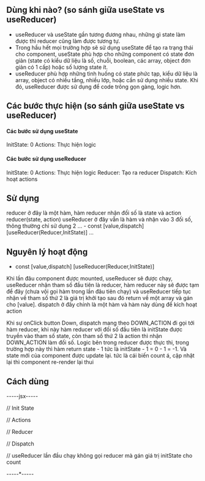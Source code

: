 ## Dùng khi nào? (so sánh giữa useState vs useReducer)
- useReducer và useState gần tương đương nhau, những gì state làm được thì reducer cũng làm được tương tự. 
- Trong hầu hết mọi trường hợp sẽ sử dụng useState để tạo ra trạng thái cho component, useState phù hợp cho những component có state đơn giản (state có kiểu dữ liệu là số, chuỗi, boolean, các array, object đơn giản có 1 cấp) hoặc số lượng state ít.
- useReducer phù hợp những tình huống có state phức tạp, kiểu dữ liệu là array, object có nhiều tầng, nhiều lớp, hoặc cần sử dụng nhiều state. Khi đó, useReducer được sử dụng để code trông gọn gàng, logic hơn.

## Các bước thực hiện (so sánh giữa useState vs useReducer)

#### Các bước sử dụng useState
InitState: 0
Actions: Thực hiện logic

#### Các bước sử dụng useReducer
InitState: 0
Actions: Thực hiện logic
Reducer: Tạo ra reducer
Dispatch: Kích hoạt actions

## Sử dụng
reducer ở đây là một hàm, hàm reducer nhận đối số là state và action reducer(state, action)
useReducer ở đây vẫn là hàm và nhận vào 3 đối số, thông thường chỉ sử dụng 2
... - const [value,dispatch] [useReducer(Reducer,InitState)] ...

## Nguyên lý hoạt động
- const [value,dispatch] [useReducer(Reducer,InitState)]

Khi lần đâu component được mounted, useReducer sẽ được chạy, useReducer nhận tham số đầu tiên là reducer, hàm reducer này sẽ được tạm để đây (chưa vội gọi hàm trong lần đâu tiên chạy) và useReducer tiếp tục nhận về tham số thứ 2 là giá trị khởi tạo sau đó return về một array và gán cho [value]. dispatch ở đây chính là một hàm và hàm này dùng để kích hoạt action

Khi sự onClick button Down, dispatch mang theo DOWN_ACTION đi gọi tới hàm reducer, khi này hàm reducer với đối số đầu tiên là initState được truyền vào tham số state, còn tham số thứ 2 là action thì nhận DOWN_ACTION làm đối số. Logic bên trong reducer được thực thi, trong trường hợp này thì hàm return state - 1 tức là initState - 1 = 0 - 1 = -1. Và state mới của component được update lại. tức là cái biến count á, cập nhật lại thì component re-render lại thui

## Cách dùng
-----jsx-----

// Init State

// Actions

// Reducer

// Dispatch

// useReducer lần đầu chạy không gọi reducer mà gán giá trị initState cho count

-----*-----